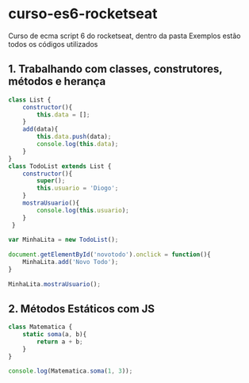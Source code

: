 # curso-es6-rocketseat
Curso de ecma script 6 do rocketseat, dentro da pasta Exemplos estão todos os códigos utilizados


## 1. Trabalhando com classes, construtores, métodos e herança

```js
class List {  
    constructor(){  
        this.data = [];  
    }  
    add(data){  
        this.data.push(data);  
        console.log(this.data);  
    }  
}  
class TodoList extends List {   
    constructor(){  
        super();  
        this.usuario = 'Diogo';  
    }  
    mostraUsuario(){  
        console.log(this.usuario);  
    }  
 }  
  
var MinhaLita = new TodoList();  
  
document.getElementById('novotodo').onclick = function(){  
    MinhaLita.add('Novo Todo');  
}  
  
MinhaLita.mostraUsuario();  
```

## 2. Métodos Estáticos com JS

```js  
class Matematica {
    static soma(a, b){
        return a + b;
    }
}

console.log(Matematica.soma(1, 3));
```
